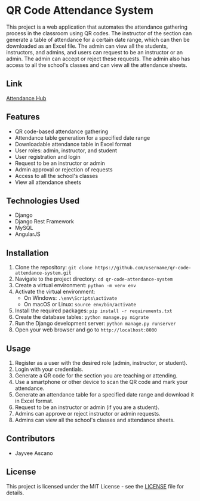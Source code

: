 # QR Code Attendance System

This project is a web application that automates the attendance gathering process in the classroom using QR codes. The instructor of the section can generate a table of attendance for a certain date range, which can then be downloaded as an Excel file. The admin can view all the students, instructors, and admins, and users can request to be an instructor or an admin. The admin can accept or reject these requests. The admin also has access to all the school's classes and can view all the attendance sheets.
## Link
[Attendance Hub](https://gleaming-queijadas-fca33f.netlify.app/#!/ict)
## Features

- QR code-based attendance gathering
- Attendance table generation for a specified date range
- Downloadable attendance table in Excel format
- User roles: admin, instructor, and student
- User registration and login
- Request to be an instructor or admin
- Admin approval or rejection of requests
- Access to all the school's classes
- View all attendance sheets

## Technologies Used

- Django
- Django Rest Framework
- MySQL
- AngularJS

## Installation

1. Clone the repository: `git clone https://github.com/username/qr-code-attendance-system.git`
2. Navigate to the project directory: `cd qr-code-attendance-system`
3. Create a virtual environment: `python -m venv env`
4. Activate the virtual environment:
   - On Windows: `.\env\Scripts\activate`
   - On macOS or Linux: `source env/bin/activate`
5. Install the required packages: `pip install -r requirements.txt`
6. Create the database tables: `python manage.py migrate`
7. Run the Django development server: `python manage.py runserver`
8. Open your web browser and go to `http://localhost:8000`

## Usage

1. Register as a user with the desired role (admin, instructor, or student).
2. Login with your credentials.
3. Generate a QR code for the section you are teaching or attending.
4. Use a smartphone or other device to scan the QR code and mark your attendance.
5. Generate an attendance table for a specified date range and download it in Excel format.
6. Request to be an instructor or admin (if you are a student).
7. Admins can approve or reject instructor or admin requests.
8. Admins can view all the school's classes and attendance sheets.

## Contributors

- Jayvee Ascano

## License

This project is licensed under the MIT License - see the [LICENSE](LICENSE) file for details.
